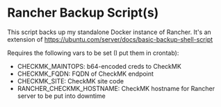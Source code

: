# Rancher Backup Script(s)
This script backs up my standalone Docker instance of Rancher. It's an extension of https://ubuntu.com/server/docs/basic-backup-shell-script

Requires the following vars to be set (I put them in crontab):

<ul>
<li>CHECKMK_MAINTOPS: b64-encoded creds to CheckMK
<li>CHECKMK_FQDN: FQDN of CheckMK endpoint
<li>CHECKMK_SITE: CheckMK site code
<li>RANCHER_CHECKMK_HOSTNAME: CheckMK hostname for Rancher server to be put into downtime
</ul>


